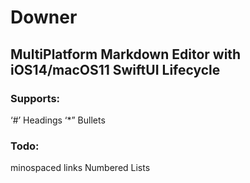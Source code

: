 # Downer

## MultiPlatform Markdown Editor with iOS14/macOS11 SwiftUI Lifecycle

### Supports:

‘#’ Headings
‘*” Bullets

### Todo:
minospaced
links
Numbered Lists